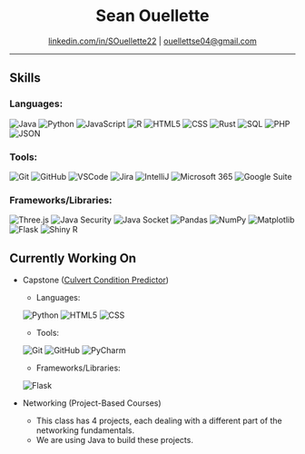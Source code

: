 <h1 align="center"> Sean Ouellette </h1>
<p align="center"> <a href="https://www.linkedin.com/in/souellette22/">linkedin.com/in/SOuellette22</a> | <a href="ouellettese04@gmail.com"> ouellettse04@gmail.com </a></p>

---

## Skills

### Languages:

![Java](https://img.shields.io/badge/Code-Java-informational?style=flat&logo=java&color=007396)
![Python](https://img.shields.io/badge/Code-Python-informational?style=flat&logo=python&color=3776AB)
![JavaScript](https://img.shields.io/badge/Code-JavaScript-informational?style=flat&logo=javascript&color=F7DF1E)
![R](https://img.shields.io/badge/Code-R-informational?style=flat&logo=r&color=276DC3)
![HTML5](https://img.shields.io/badge/Code-HTML5-informational?style=flat&logo=html5&color=E34F26)
![CSS](https://img.shields.io/badge/Code-CSS3-informational?style=flat&logo=css&color=1572B6)
![Rust](https://img.shields.io/badge/Code-Rust-informational?style=flat&logo=rust&color=000000)
![SQL](https://img.shields.io/badge/Code-SQL-informational?style=flat&logo=postgresql&color=4169E1)
![PHP](https://img.shields.io/badge/Code-PHP-informational?style=flat&logo=php&color=777BB4)
![JSON](https://img.shields.io/badge/Code-JSON-informational?style=flat&logo=json&color=000000)

### Tools:

![Git](https://img.shields.io/badge/Tool-Git-informational?style=flat&logo=git&color=F05032)
![GitHub](https://img.shields.io/badge/Tool-GitHub-informational?style=flat&logo=github&color=181717)
![VSCode](https://img.shields.io/badge/Tool-VSCode-informational?style=flat&logo=visual-studio-code&color=007ACC)
![Jira](https://img.shields.io/badge/Tool-Jira-informational?style=flat&logo=jira&color=0052CC)
![IntelliJ](https://img.shields.io/badge/Tool-IntelliJ-informational?style=flat&logo=intellij-idea&color=000000)
![Microsoft 365](https://img.shields.io/badge/Tool-Microsoft_365-informational?style=flat&logo=microsoft-365&color=D83B01)
![Google Suite](https://img.shields.io/badge/Tool-Google_Suite-informational?style=flat&logo=google-suite&color=4285F4)

### Frameworks/Libraries:

![Three.js](https://img.shields.io/badge/Framework-Three.js-informational?style=flat&logo=three.js&color=000000)
![Java Security](https://img.shields.io/badge/Framework-Java_Security-informational?style=flat&logo=java&color=007396)
![Java Socket](https://img.shields.io/badge/Framework-Java_Socket-informational?style=flat&logo=java&color=007396)
![Pandas](https://img.shields.io/badge/Framework-Pandas-informational?style=flat&logo=pandas&color=150458)
![NumPy](https://img.shields.io/badge/Framework-NumPy-informational?style=flat&logo=numpy&color=013243)
![Matplotlib](https://img.shields.io/badge/Framework-Matplotlib-informational?style=flat&logo=matplotlib&color=11557C)
![Flask](https://img.shields.io/badge/Framework-Flask-informational?style=flat&logo=flask&color=000000)
![Shiny R](https://img.shields.io/badge/Framework-Shiny_R-informational?style=flat&logo=r&color=276DC3)

## Currently Working On

- Capstone ([Culvert Condition Predictor](https://github.com/SOuellette22/DMS-inc-CSC4910))
  - Languages: 
  
  ![Python](https://img.shields.io/badge/Code-Python-informational?style=flat&logo=python&color=3776AB)
  ![HTML5](https://img.shields.io/badge/Code-HTML5-informational?style=flat&logo=html5&color=E34F26)
  ![CSS](https://img.shields.io/badge/Code-CSS3-informational?style=flat&logo=css&color=1572B6)
  
  - Tools:
    
  ![Git](https://img.shields.io/badge/Tool-Git-informational?style=flat&logo=git&color=F05032)
    ![GitHub](https://img.shields.io/badge/Tool-GitHub-informational?style=flat&logo=github&color=181717)
    ![PyCharm](https://img.shields.io/badge/Tool-PyCharm-informational?style=flat&logo=pycharm&color=000000)
  
  - Frameworks/Libraries:
    
  ![Flask](https://img.shields.io/badge/Framework-Flask-informational?style=flat&logo=flask&color=000000)

- Networking (Project-Based Courses)
  - This class has 4 projects, each dealing with a different part of the networking fundamentals.
  - We are using Java to build these projects. 

<!--
**SOuellette22/SOuellette22** is a ✨ _special_ ✨ repository because its `README.md` (this file) appears on your GitHub profile.

Here are some ideas to get you started:

- 🔭 I’m currently working on ...
- 🌱 I’m currently learning ...
- 👯 I’m looking to collaborate on ...
- 🤔 I’m looking for help with ...
- 💬 Ask me about ...
- 📫 How to reach me: ...
- 😄 Pronouns: ...
- ⚡ Fun fact: ...
-->
